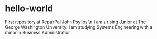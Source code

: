 # hello-world
First repository at RepairPal
John Psyllos \n
  I am a rising Junior at The George Washington University.
  I am studying Systems Engineering with a minor in Business Administration.
